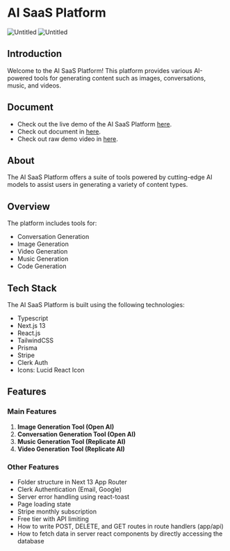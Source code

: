 # AI SaaS Platform
![Untitled](https://github.com/Seavleu/AI-Platform/assets/86590058/596ad6d5-59b4-4b13-967d-2d08bf11a639)
![Untitled](https://github.com/Seavleu/AI-Platform/assets/86590058/384a6b7e-9d82-4b90-b8c1-c27c43299884)

## Introduction

Welcome to the AI SaaS Platform! This platform provides various AI-powered tools for generating content such as images, conversations, music, and videos.

## Document

- Check out the live demo of the AI SaaS Platform [here](https://anyai-saas-platform.vercel.app/).
- Check out document in [here](https://vast-part-d09.notion.site/AI-SaaS-Platform-86b9a7b7d8d545fbb289c15b5507dbb6).
- Check out raw demo video in [here](https://www.youtube.com/watch?v=7JAqUhTARwM&t=37s).

## About

The AI SaaS Platform offers a suite of tools powered by cutting-edge AI models to assist users in generating a variety of content types.

## Overview

The platform includes tools for:

- Conversation Generation
- Image Generation
- Video Generation
- Music Generation
- Code Generation

## Tech Stack

The AI SaaS Platform is built using the following technologies:

- Typescript
- Next.js 13
- React.js
- TailwindCSS
- Prisma
- Stripe
- Clerk Auth
- Icons: Lucid React Icon

## Features

### Main Features

1. **Image Generation Tool (Open AI)**
2. **Conversation Generation Tool (Open AI)**
3. **Music Generation Tool (Replicate AI)**
4. **Video Generation Tool (Replicate AI)**

### Other Features

- Folder structure in Next 13 App Router
- Clerk Authentication (Email, Google)
- Server error handling using react-toast
- Page loading state
- Stripe monthly subscription
- Free tier with API limiting
- How to write POST, DELETE, and GET routes in route handlers (app/api)
- How to fetch data in server react components by directly accessing the database
